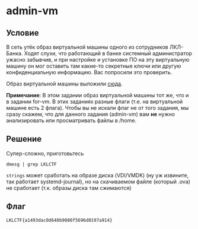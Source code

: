 # admin-vm

## Условие
В сеть утёк образ виртуальной машины одного из сотрудников ЛКЛ-Банка. Ходят слухи,
что работающий в банке системный администратор ужасно забывчив, и при настройке
и установке ПО на эту виртуальную машину он мог оставить там какие-то секретные
ключи или другую конфиденциальную информацию. Вас попросили это проверить.

Образ виртуальной машины выложили [сюда](https://drive.google.com/file/d/1MHEGfobX_EYUilVjlJpl_8rGW6EznQ78/view?usp=sharing).

**Примечание**: В этом задании образ виртуальной машины тот же, что и в задании for-vm.
В этих заданиях разные флаги (т.е. на виртуальной машине есть 2 флага). Чтобы вы не
искали флаг не от того задания, мы сразу скажем, что для данного задания (admin-vm)
вам **не** нужно анализировать или просматривать файлы в /home.

## Решение
Супер-сложно, приготовьтесь

`dmesg | grep LKLCTF`

`strings` может сработать на образе диска (VDI/VMDK) (ну уж извините, так работает systemd-journal),
но на скачиваемом файле (который .ova) не сработает (т.к. образы диска там сжимаются)

## Флаг
`LKLCTF{a1493dac0d640b9080f5696d0197a914}`

